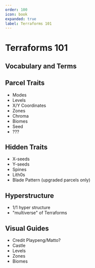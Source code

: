 ```yaml
---
order: 100
icon: book
expanded: true
label: Terraforms 101
---
```

# Terraforms 101

## Vocabulary and Terms

## Parcel Traits
- Modes
- Levels
- X/Y Coordinates
- Zones
- Chroma
- Biomes 
- Seed
- ???

## Hidden Traits
- X-seeds
- Y-seeds
- Spines
- Lith0s
- Blade Pattern (upgraded parcels only)

## Hyperstructure
- 1/1 hyper structure
- "multiverse" of Terraforms

## Visual Guides
- Credit Playpeng/Matto?
- Castle 
- Levels
- Zones
- Biomes


